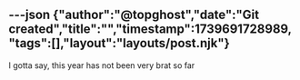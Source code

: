 ---json
{"author":"@topghost","date":"Git created","title":"","timestamp":1739691728989,"tags":[],"layout":"layouts/post.njk"}
---
I gotta say, this year has not been very brat so far
